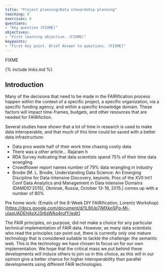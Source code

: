```yaml
---
title: "Project planning/Data stewardship planning"
teaching: 0
exercises: 0
questions:
- "Key question (FIXME)"
objectives:
- "First learning objective. (FIXME)"
keypoints:
- "First key point. Brief Answer to questions. (FIXME)"
---
```

FIXME

{% include links.md %}

## Introduction
Many of the decisions that need to be made in the FAIRification process happen
within the context of a specific project, a specific organization, via a
specific funding agency, and within a specific knowledge domain. These factors
will impact time-frames, budgets, and other resources that are needed for 
FAIRifiction.

Several studies have shown that a lot of time in research is used to make data
interoperable, and that much of this time could be saved with a better data
infrastructure:

- Data pros waste half of their work time chasing costly data
- There was a other article... Rajaram h
- RDA Survey​ indicating that data scientists spend 75% of their time data wrangling
- Crowdflower report​ names number of 79% data wrangling in industry
- Brodie [M. L. Brodie, Understanding Data Science: An Emerging Discipline for Data-Intensive Discovery, keynote, Proc.of the XVII Int’l Conf Data Analytics and Management in Data Intensive Domains (DAMDID’2015), Obninsk, Russia, October
13-16, 2015.] comes up with a number of 80%

Pre home work: ​(Emails of the 8-Week DIY FAIRification, Lorentz Workshop)[https://docs.google.com/document/d/1L9lUp7iMXkoSPg-Mi-uIaqUADEHAsXJ3r6sWAq4rufY/edit]

The FAIR principles, on purpose, did not make a choice for any particular
technical implementation of FAIR data. However, as many data scientists who
read the principles can point out, there is currently only one mature
technology that is considered suitable to tackle the challenge: the semantic
web. This is the technology we have chosen to focus on for our own
implementation. We hope that the critical mass we put behind these developments
will induce others to join us in this choice, as this will in our opinion give
a better chance for higher interoperability than parallel developments using different FAIR technologies.